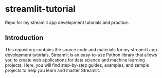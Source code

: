 # streamlit-tutorial

Repo for my streamlit app development tutorials and practice.

## Introduction

This repository contains the source code and materials for my streamlit app development tutorials. Streamlit is an easy-to-use Python library that allows you to create web applications for data science and machine learning projects. Here, you will find step-by-step guides, examples, and sample projects to help you learn and master Streamlit.

